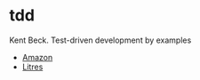 # tdd
Kent Beck. Test-driven development by examples
* [Amazon](https://www.amazon.com/gp/product/B095SQ9WP4/ref=dbs_a_def_rwt_hsch_vapi_tkin_p1_i0)
* [Litres](https://www.litres.ru/kent-bek/ekstremalnoe-programmirovanie-razrabotka-cherez-testirovanie/?lfrom=142929012&ref_key=74ddf331f44a589a2037f6369d5abdb7fc4e4d7d12144961c499d8008d7afa0b&ref_offer=1)
